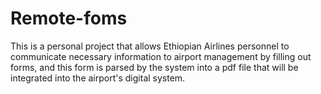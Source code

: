 # Remote-foms

This is a personal project that allows Ethiopian Airlines personnel to communicate necessary information to airport management by filling out forms,
and this form is parsed by the system into a pdf file that will be integrated into the airport's digital system.
